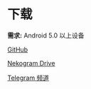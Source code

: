 # 下载

**需求:** Android 5.0 以上设备

[GitHub](https://github.com/tehcneko/nekogram-files/releases)

[Nekogram Drive](https://drive.nekogram.app)

[Telegram 频道](https://t.me/NekogramAPKs)